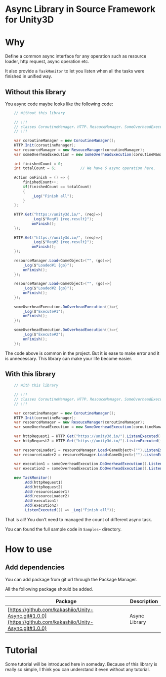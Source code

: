 # Async Library in Source Framework for Unity3D

# Why
Define a common async interface for any operation such as resource loader, http request, async operation etc. 

It also provide a `TaskMonitor` to let you listen when all the tasks were finished in unified way.



## Without this library

You async code maybe looks like the following code:

```csharp
    // Without this library 
    
    // !!!
    // classes CoroutineManager、HTTP、ResouceManager、SomeOverheadExecution are classes just used for test the async library.
    // !!!
    
    var coroutineManager = new CoroutineManager();
    HTTP.Init(coroutineManager);
    var resourceManager = new ResouceManager(coroutineManager);
    var someOverheadExecution = new SomeOverheadExecution(coroutineManager);
    
    int finishedCount = 0;
    int totalCount = 6;           // We have 6 async operation here.
    
    Action onFinish = () => {
        finishedCount++;
        if(finishedCount == totalCount)
        {
            _Log("Finish all");
        }
    };
    
    HTTP.Get("https://unity3d.io/", (req)=>{
            _Log($"Req#1 {req.result}");
            onFinish();
    });
    
    HTTP.Get("https://unity3d.io/", (req)=>{
            _Log($"Req#2 {req.result}");
            onFinish();
    });
    
    resourceManager.Load<GameObject>("", (go)=>{
        _Log($"Loaded#1 {go}");
        onFinish();
    });
    
    resourceManager.Load<GameObject>("", (go)=>{
        _Log($"Loaded#2 {go}");
        onFinish();
    });
    
    someOverheadExecution.DoOverheadExecution(()=>{
        _Log($"Execute#1");
        onFinish();
    });
    
    someOverheadExecution.DoOverheadExecution(()=>{
        _Log($"Execute#2");
        onFinish();
    });
```

The code above is common in the project. But it is ease to make error and it is unnecessary. This library can make your life become easier.

## With this library

```csharp
    // With this library 
    
    // !!!
    // classes CoroutineManager、HTTP、ResouceManager、SomeOverheadExecution are classes just used for test the async library.
    // !!!
    
    var coroutineManager = new CoroutineManager();
    HTTP.Init(coroutineManager);
    var resourceManager = new ResouceManager(coroutineManager);
    var someOverheadExecution = new SomeOverheadExecution(coroutineManager);
    
    var httpRequest1 = HTTP.Get("https://unity3d.io/").ListenExecuted((req)=>_Log($"Req#1 {req.result}"));
    var httpRequest2 = HTTP.Get("https://unity3d.io/").ListenExecuted((req)=>_Log($"Req#2 {req.result}"));
    
    var resourceLoader1 = resourceManager.Load<GameObject>("").ListenExecuted((go)=>_Log($"Loaded#1 {go}"));
    var resourceLoader2 = resourceManager.Load<GameObject>("").ListenExecuted((go)=>_Log($"Loaded#2 {go}"));
    
    var execution1 = someOverheadExecution.DoOverheadExecution().ListenExecuted(()=>_Log($"Execute#1"));
    var execution2 = someOverheadExecution.DoOverheadExecution().ListenExecuted(()=>_Log($"Execute#2"));
    
    new TaskMonitor()
        .Add(httpRequest1)
        .Add(httpRequest2)
        .Add(resourceLoader1)
        .Add(resourceLoader2)
        .Add(execution1)
        .Add(execution2)
        .ListenExecuted(() => _Log("Finish all"));
```

That is all! You don't need to managed the count of different async task.

You can found the full sample code in `Samples~` directory. 

# How to use

## Add dependencies

You can add package from git url through the Package Manager.

All the following package should be added.

|Package|Description|
|--|--|
|[https://github.com/kakashiio/Unity-Async.git#1.0.0](https://github.com/kakashiio/Unity-Async.git#1.0.0)|Async Library|

# Tutorial

Some tutorial will be introduced here in someday. Because of this library is really so simple, I think you can understand it even without any tutorial.
